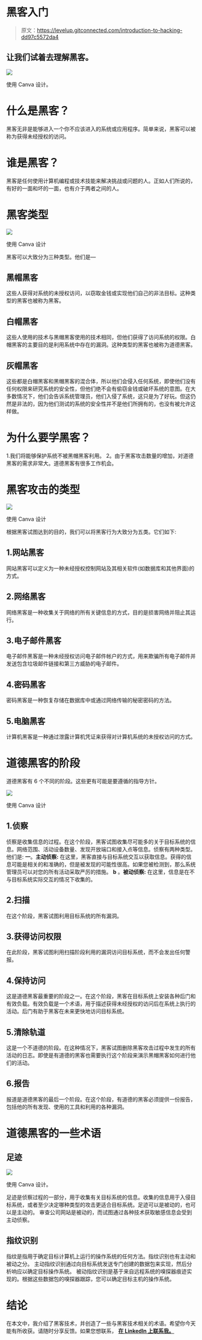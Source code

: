 # 黑客入门

> 原文：<https://levelup.gitconnected.com/introduction-to-hacking-dd97c5572da4>

## 让我们试着去理解黑客。

![](img/4fbda490f298f725e4cc8d067dd4e947.png)

使用 Canva 设计。

# 什么是黑客？

黑客无非是能够进入一个你不应该进入的系统或应用程序。简单来说，黑客可以被称为获得未经授权的访问。

# 谁是黑客？

黑客是任何使用计算机编程或技术技能来解决挑战或问题的人。正如人们所说的，有好的一面和坏的一面，也有介于两者之间的人。

# 黑客类型

![](img/b219db123d7072458cf7e29a5e7783f3.png)

使用 Canva 设计

黑客可以大致分为三种类型。他们是—

## 黑帽黑客

这些人获得对系统的未授权访问，以窃取金钱或实现他们自己的非法目标。这种类型的黑客也被称为黑客。

## 白帽黑客

这些人使用的技术与黑帽黑客使用的技术相同，但他们获得了访问系统的权限。白帽黑客的主要目的是利用系统中存在的漏洞。这种类型的黑客也被称为道德黑客。

## 灰帽黑客

这些都是白帽黑客和黑帽黑客的混合体，所以他们会侵入任何系统，即使他们没有任何权限来研究系统的安全性，但他们绝不会有偷窃金钱或破坏系统的意图。在大多数情况下，他们会告诉系统管理员，他们入侵了系统，这只是为了好玩。但这仍然是非法的，因为他们测试的系统的安全性并不是他们所拥有的，也没有被允许这样做。

# 为什么要学黑客？

1.我们将能够保护系统不被黑帽黑客利用。
2。由于黑客攻击数量的增加，对道德黑客的需求非常大。道德黑客有很多工作机会。

# 黑客攻击的类型

![](img/01fc432717fa4327f21fa25935387429.png)

使用 Canva 设计

根据黑客试图达到的目的，我们可以将黑客行为大致分为五类。它们如下:

## 1.网站黑客

网站黑客可以定义为一种未经授权控制网站及其相关软件(如数据库和其他界面)的方式。

## 2.网络黑客

网络黑客是一种收集关于网络的所有关键信息的方式，目的是损害网络并阻止其运行。

## 3.电子邮件黑客

电子邮件黑客是一种未经授权访问电子邮件帐户的方式，用来欺骗所有电子邮件并发送包含垃圾邮件链接和第三方威胁的电子邮件。

## 4.密码黑客

密码黑客是一种恢复存储在数据库中或通过网络传输的秘密密码的方法。

## 5.电脑黑客

计算机黑客是一种通过泄露计算机凭证来获得对计算机系统的未授权访问的方式。

# 道德黑客的阶段

道德黑客有 6 个不同的阶段。这些更有可能是要遵循的指导方针。

![](img/90c389362f30b949b4adc9bb7ed5f2ee.png)

使用 Canva 设计

## 1.侦察

侦察是收集信息的过程。在这个阶段，黑客试图收集尽可能多的关于目标系统的信息。网络范围、活动设备数量、发现开放端口和接入点等信息。侦察有两种类型。他们是:
**一**。**主动侦察:**
在这里，黑客直接与目标系统交互以获取信息。获得的信息可能是相关的和准确的，但是被发现的可能性很高。如果您被检测到，那么系统管理员可以对您的所有活动采取严厉的措施。
**b** 。**被动侦察:**
在这里，信息是在不与目标系统实际交互的情况下收集的。

## 2.扫描

在这个阶段，黑客试图利用目标系统的所有漏洞。

## 3.获得访问权限

在此阶段，黑客试图利用扫描阶段利用的漏洞访问目标系统，而不会发出任何警报。

## 4.保持访问

这是道德黑客最重要的阶段之一。在这个阶段，黑客在目标系统上安装各种后门和有效负载。有效负载是一个术语，用于描述获得未经授权的访问后在系统上执行的活动。后门有助于黑客在未来更快地访问目标系统。

## 5.清除轨道

这是一个不道德的阶段。在这种情况下，黑客试图删除黑客攻击过程中发生的所有活动的日志。即使是有道德的黑客也需要执行这个阶段来演示黑帽黑客如何进行他们的活动。

## 6.报告

报道是道德黑客的最后一个阶段。在这个阶段，有道德的黑客必须提供一份报告，包括他的所有发现、使用的工具和利用的各种漏洞。

# 道德黑客的一些术语

## 足迹

![](img/5acb755961895b37b2bf69def010c52f.png)

使用 Canva 设计。

足迹是侦察过程的一部分，用于收集有关目标系统的信息。收集的信息用于入侵目标系统，或者至少决定哪种类型的攻击更适合目标系统。足迹可以是被动的，也可以是主动的。
审查公司网站是被动的，而试图通过各种技术获取敏感信息会受到主动侦察。

## 指纹识别

指纹是指用于确定目标计算机上运行的操作系统的任何方法。指纹识别也有主动和被动之分。
主动指纹识别通过向目标系统发送专门创建的数据包来实现，然后分析响应以确定目标操作系统。
被动指纹识别是基于来自远程系统的嗅探器痕迹实现的。根据这些数据包的嗅探器跟踪，您可以确定目标主机的操作系统。

# 结论

在本文中，我介绍了黑客技术，并创造了一些与黑客技术相关的术语。希望你今天能有所收获。请随时分享反馈。如果您想联系， [**在 LinkedIn 上联系我。**](https://www.linkedin.com/in/gowtham-bhujam-30502017b/)
